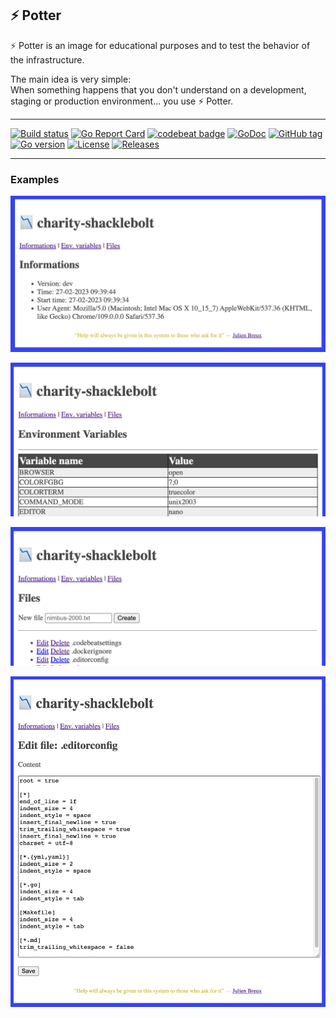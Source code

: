 ## ⚡️ Potter

⚡️ Potter is an image for educational purposes and to test the behavior of the infrastructure.  

The main idea is very simple:  
When something happens that you don't understand on a development, staging or production environment... you use ⚡️ Potter.

---

[![Build status](https://github.com/JulienBreux/potter/workflows/Go/badge.svg)](https://github.com/JulienBreux/potter/actions)
[![Go Report Card](https://goreportcard.com/badge/github.com/JulienBreux/potter)](https://goreportcard.com/report/github.com/JulienBreux/potter)
[![codebeat badge](https://codebeat.co/badges/f7bb4667-b618-4e7f-84f9-06dae8448f41)](https://codebeat.co/projects/github-com-JulienBreux-potter-main)
[![GoDoc](https://godoc.org/github.com/JulienBreux/potter?status.svg)](http://godoc.org/github.com/JulienBreux/potter)
[![GitHub tag](https://img.shields.io/github/tag/JulienBreux/potter.svg)](Tag)
[![Go version](https://img.shields.io/badge/go-v1.20-blue)](https://golang.org/dl/#stable)
[![License](https://img.shields.io/badge/License-MIT-blue.svg)](https://github.com/JulienBreux/potter/blob/main/LICENSE)
[![Releases](https://img.shields.io/github/downloads/JulienBreux/potter/total.svg)](https://github.com/JulienBreux/potter/releases)

---

### Examples

![Example tab Info](docs/assets/sc-eg-info.png)

![Example tab Environment Variables](docs/assets/sc-eg-envvars.png)

![Example tab Files](docs/assets/sc-eg-files.png)

![Example tab File Edit](docs/assets/sc-eg-file-edit.png)
